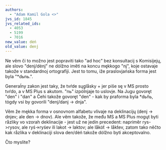 ```yaml
--- 
authors: 
  - "Adam Kamil Gola <>"
jvs_id: 1845
jvs_related_ids: 
  - 4053
  - 5199
  - 7016
new_value: dėń
old_value: denj
--- 
```


Ne věm či to možno jest popraviti tako "ad hoc" bez konsultacij s
Komisijejų, ale slovo "denj/dėnj" ne dȯlžno iměti na koncu mękkogo
"nj", koje ostavaje takože v standardnoj ortografiji. Jest to tomu,
iže praslovjańska forma jest byla "*dьnь.".

Generaĺny zakon jest taky, že tvŕde sųglåsky + jer piše sę v MS prosto
tvŕdo, a v MS Plus s akutom. "nь" izpȯĺnjaje to uslovje. Na Jugu govoręt
"den" i "dan" a Čehi takože govoręt "den" - kak by praforma byla *dьňь,
tȯgdy vsi by govorili "denj/danj → dnja".

Věm že mękka forma v osnovnom alfabetu vlivaje na deklinacijų
(denj → dnjev; ale den → dnov).
Ale věm takože, že među MS a MS Plus mogųt byti råzliky vo vzorah
deklinacije - jest už ne jedin precedent: napriměr rys->rysov, ale
ryś->ryśev ili lakot -> laktov; ale låkȯt́ -> låkt́ev, zatom tako něčto
kak råzlika v deklinaciji slova den/dėń takože dȯlžno byti akceptovalno.

Čto myslite? 

